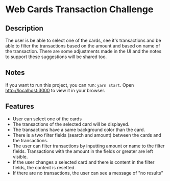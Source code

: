 
# Web Cards Transaction Challenge

## Description

The user is be able to select one of the cards, see it's transactions and be able to filter the transactions based on the amount and based on name of the transaction. There are some adjustments made in the UI and the notes to support these suggestions will be shared too. 


## Notes

If you want to run this project, you can run: `yarn start`. Open [http://localhost:3000](http://localhost:3000) to view it in your browser.

## Features

- User can select one of the cards
- The transactions of the selected card will be displayed.
- The transactions have a same background color than the card.
- There is a two filter fields (search and amount) between the cards and the transactions.
- The user can filter transactions by inputting amount or name to the filter fields. Transactions with the amount in the fields or greater are left visible. 
- If the user changes a selected card and there is content in the filter fields, the content is resetted.
- If there are no transactions, the user can see a message of "no results"
